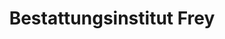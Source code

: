 ---
title: "Bestattungsinstitut Frey"
url: /gaildorf/bestattungsinstitut-frey/
shop: Bestattungen
---